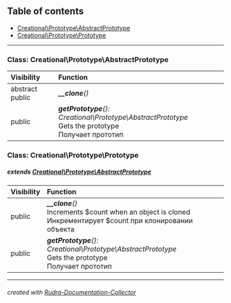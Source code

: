 ## Table of contents
- [Creational\Prototype\AbstractPrototype](#creational_prototype_abstractprototype)
- [Creational\Prototype\Prototype](#creational_prototype_prototype)
<hr>

<a id="creational_prototype_abstractprototype"></a>

### Class: Creational\Prototype\AbstractPrototype
| Visibility | Function |
|:-----------|:---------|
|abstract public|<em><strong>__clone</strong>()</em><br>|
|public|<em><strong>getPrototype</strong>(): Creational\Prototype\AbstractPrototype</em><br>Gets the prototype<br>Получает прототип|


<a id="creational_prototype_prototype"></a>

### Class: Creational\Prototype\Prototype
##### extends [Creational\Prototype\AbstractPrototype](#creational_prototype_abstractprototype)
| Visibility | Function |
|:-----------|:---------|
|public|<em><strong>__clone</strong>()</em><br>Increments $count when an object is cloned<br>Инкрементирует $count при клонировании объекта|
|public|<em><strong>getPrototype</strong>(): Creational\Prototype\AbstractPrototype</em><br>Gets the prototype<br>Получает прототип|
<hr>

###### created with [Rudra-Documentation-Collector](#https://github.com/Jagepard/Rudra-Documentation-Collector)
